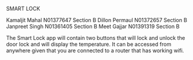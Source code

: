SMART LOCK

Kamaljit Mahal N01377647 Section B
Dillon Permaul N01372657 Section B
Janpreet Singh N01361405 Section B
Meet Gajjar N01391319 Section B

The Smart Lock app will contain two buttons that will lock and unlock the door lock and will display the temperature. It can be accessed from anywhere given that you are connected to a router that has working wifi. 
